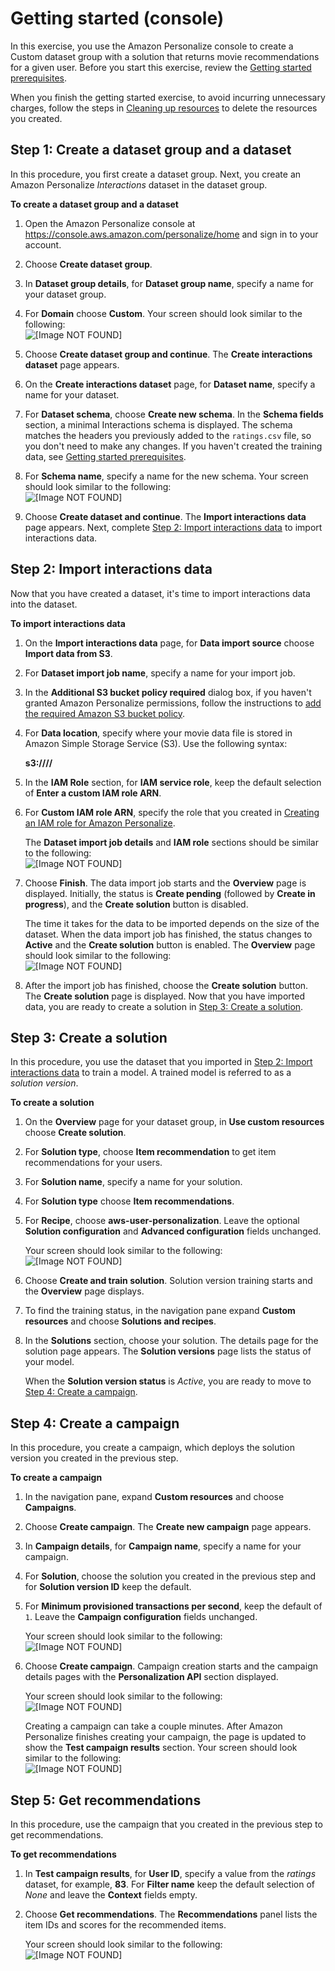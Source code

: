 # Getting started \(console\)<a name="getting-started-console"></a>

In this exercise, you use the Amazon Personalize console to create a Custom dataset group with a solution that returns movie recommendations for a given user\. Before you start this exercise, review the [Getting started prerequisites](gs-prerequisites.md)\.

When you finish the getting started exercise, to avoid incurring unnecessary charges, follow the steps in [Cleaning up resources](gs-cleanup.md) to delete the resources you created\. 

## Step 1: Create a dataset group and a dataset<a name="getting-started-console-create-dataset"></a>

In this procedure, you first create a dataset group\. Next, you create an Amazon Personalize *Interactions* dataset in the dataset group\.

**To create a dataset group and a dataset**

1. Open the Amazon Personalize console at [https://console\.aws\.amazon\.com/personalize/home](https://console.aws.amazon.com/personalize/home) and sign in to your account\.

1. Choose **Create dataset group**\.

1. In **Dataset group details**, for **Dataset group name**, specify a name for your dataset group\. 

1. For **Domain** choose **Custom**\. Your screen should look similar to the following:  
![\[Image NOT FOUND\]](http://docs.aws.amazon.com/personalize/latest/dg/images/gs-1-dataset-group-v02.png)

1. Choose **Create dataset group and continue**\. The **Create interactions dataset** page appears\.

1. On the **Create interactions dataset** page, for **Dataset name**, specify a name for your dataset\.

1. For **Dataset schema**, choose **Create new schema**\. In the **Schema fields** section, a minimal Interactions schema is displayed\. The schema matches the headers you previously added to the `ratings.csv` file, so you don't need to make any changes\. If you haven't created the training data, see [Getting started prerequisites](gs-prerequisites.md)\. 

1. For **Schema name**, specify a name for the new schema\. Your screen should look similar to the following:  
![\[Image NOT FOUND\]](http://docs.aws.amazon.com/personalize/latest/dg/images/gs-2-schema.png)

1. Choose **Create dataset and continue**\. The **Import interactions data** page appears\. Next, complete [Step 2: Import interactions data](#getting-started-console-import-data) to import interactions data\.

## Step 2: Import interactions data<a name="getting-started-console-import-data"></a>

 Now that you have created a dataset, it's time to import interactions data into the dataset\. 

**To import interactions data**

1. On the **Import interactions data** page, for **Data import source** choose **Import data from S3**\. 

1. For **Dataset import job name**, specify a name for your import job\.

1. In the **Additional S3 bucket policy required** dialog box, if you haven't granted Amazon Personalize permissions, follow the instructions to [add the required Amazon S3 bucket policy](granting-personalize-s3-access.md)\.

1. For **Data location**, specify where your movie data file is stored in Amazon Simple Storage Service \(S3\)\. Use the following syntax:

   **s3://<name of your S3 bucket>/<folder path>/<CSV filename>**

1. In the **IAM Role** section, for **IAM service role**, keep the default selection of **Enter a custom IAM role ARN**\.

1. For **Custom IAM role ARN**, specify the role that you created in [Creating an IAM role for Amazon Personalize](aws-personalize-set-up-permissions.md#set-up-create-role-with-permissions)\.

    The **Dataset import job details** and **IAM role** sections should be similar to the following:   
![\[Image NOT FOUND\]](http://docs.aws.amazon.com/personalize/latest/dg/images/gs-3-import-job.png)

1. Choose **Finish**\. The data import job starts and the **Overview** page is displayed\. Initially, the status is **Create pending** \(followed by **Create in progress**\), and the **Create solution** button is disabled\.

    The time it takes for the data to be imported depends on the size of the dataset\. When the data import job has finished, the status changes to **Active** and the **Create solution** button is enabled\. The **Overview** page should look similar to the following:  
![\[Image NOT FOUND\]](http://docs.aws.amazon.com/personalize/latest/dg/images/gs-4-dataset-uploaded.png)

1. After the import job has finished, choose the **Create solution** button\. The **Create solution** page is displayed\. Now that you have imported data, you are ready to create a solution in [Step 3: Create a solution](#getting-started-console-create-solution)\.

## Step 3: Create a solution<a name="getting-started-console-create-solution"></a>

In this procedure, you use the dataset that you imported in [Step 2: Import interactions data](#getting-started-console-import-data) to train a model\. A trained model is referred to as a *solution version*\.

**To create a solution**

1. On the **Overview** page for your dataset group, in **Use custom resources** choose **Create solution**\.

1. For **Solution type**, choose **Item recommendation** to get item recommendations for your users\. 

1. For **Solution name**, specify a name for your solution\.

1. For **Solution type** choose **Item recommendations**\.

1. For **Recipe**, choose **aws\-user\-personalization**\. Leave the optional **Solution configuration** and **Advanced configuration** fields unchanged\.

   Your screen should look similar to the following:  
![\[Image NOT FOUND\]](http://docs.aws.amazon.com/personalize/latest/dg/images/gs-5-create-solution.png)

1. Choose **Create and train solution**\. Solution version training starts and the **Overview** page displays\.

1. To find the training status, in the navigation pane expand **Custom resources** and choose **Solutions and recipes**\. 

1. In the **Solutions** section, choose your solution\. The details page for the solution page appears\. The **Solution versions** page lists the status of your model\. 

   When the **Solution version status** is *Active*, you are ready to move to [Step 4: Create a campaign](#getting-started-console-deploy-solution)\.

## Step 4: Create a campaign<a name="getting-started-console-deploy-solution"></a>

In this procedure, you create a campaign, which deploys the solution version you created in the previous step\.

**To create a campaign**

1. In the navigation pane, expand **Custom resources** and choose **Campaigns**\.

1. Choose **Create campaign**\. The **Create new campaign** page appears\.

1. In **Campaign details**, for **Campaign name**, specify a name for your campaign\.

1. For **Solution**, choose the solution you created in the previous step and for **Solution version ID** keep the default\.

1. For **Minimum provisioned transactions per second**, keep the default of `1`\. Leave the **Campaign configuration** fields unchanged\.

   Your screen should look similar to the following:  
![\[Image NOT FOUND\]](http://docs.aws.amazon.com/personalize/latest/dg/images/getting-started-create-new-campaign.png)

1. Choose **Create campaign**\. Campaign creation starts and the campaign details pages with the **Personalization API** section displayed\.

   Your screen should look similar to the following:  
![\[Image NOT FOUND\]](http://docs.aws.amazon.com/personalize/latest/dg/images/gs-6-campaign-inference-in-progress.png)

   Creating a campaign can take a couple minutes\. After Amazon Personalize finishes creating your campaign, the page is updated to show the **Test campaign results** section\. Your screen should look similar to the following:  
![\[Image NOT FOUND\]](http://docs.aws.amazon.com/personalize/latest/dg/images/gs-campaign-test-before-results.png)

## Step 5: Get recommendations<a name="getting-started-console-get-recommendations"></a>

In this procedure, use the campaign that you created in the previous step to get recommendations\.

**To get recommendations**

1. In **Test campaign results**, for **User ID**, specify a value from the *ratings* dataset, for example, **83**\. For **Filter name** keep the default selection of *None* and leave the **Context** fields empty\.

1. Choose **Get recommendations**\. The **Recommendations** panel lists the item IDs and scores for the recommended items\.

   Your screen should look similar to the following:  
![\[Image NOT FOUND\]](http://docs.aws.amazon.com/personalize/latest/dg/images/gs-test-campaign-with-results.png)
